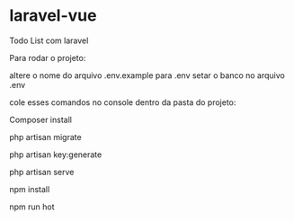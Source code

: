 # laravel-vue
Todo List com laravel


Para rodar o projeto: 

altere o nome do arquivo .env.example para .env
setar o banco no arquivo .env

cole esses comandos no console dentro da pasta do projeto:

Composer install

php artisan migrate

php artisan key:generate

php artisan serve

npm install

npm run hot

